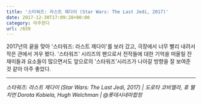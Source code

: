 ```yaml
---
title: '스타워즈: 라스트 제다이 (Star Wars: The Last Jedi, 2017)'
date: 2017-12-30T17:09:28+00:00
category: 마주한다
url: /659
---
```


2017년의 끝을 맞아 '스타워즈: 라스트 제다이'를 보러 갔고, 극장에서 너무 빨리 내려서 작은 관에서 겨우 봤다. '스타워즈' 시리즈의 팬으로서 전작들에 대한 기억을 떠올릴 잔재미들과 요소들이 많으면서도 앞으로의 '스타워즈'시리즈가 나아갈 방향을 잘 보여준 것 같아 아주 좋았다.

---

_스타워즈: 라스트 제다이 (Star Wars: The Last Jedi, 2017) | 도로타 코비엘라, 휴 웰치먼 Dorota Kobiela, Hugh Welchman | @롯데시네마합정_
